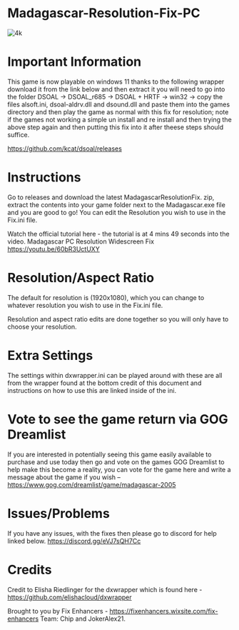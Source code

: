 # Madagascar-Resolution-Fix-PC

![4k](https://github.com/user-attachments/assets/88df515c-2b83-49cb-87c8-0e61b4ab49bb)


# Important Information
This game is now playable on windows 11 thanks to the following wrapper download it from the link below and then extract it you will need to go into the folder DSOAL -> DSOAL_r685 -> DSOAL + HRTF -> win32 -> copy the files alsoft.ini, dsoal-aldrv.dll and dsound.dll and paste them into the games directory and then play the game as normal with this fix for resolution; note if the games not working a simple un install and re install and then trying the above step again and then putting this fix into it after theese steps should suffice.

https://github.com/kcat/dsoal/releases

# Instructions
Go to releases and download the latest MadagascarResolutionFix. zip, extract the contents into your game folder next to the Madagascar.exe file and you are good to go! You can edit the Resolution you wish to use in the Fix.ini file.

Watch the official tutorial here - the tutorial is at 4 mins 49 seconds into the video. 
Madagascar PC Resolution Widescreen Fix
https://youtu.be/60bR3UctUXY

# Resolution/Aspect Ratio
The default for resolution is (1920x1080), which you can change to whatever resolution you wish to use in the Fix.ini file.

Resolution and aspect ratio edits are done together so you will only have to choose your resolution.

# Extra Settings
The settings within dxwrapper.ini can be played around with these are all from the wrapper found at the bottom credit of this document and instructions on how to use this are linked inside of the ini.

# Vote to see the game return via GOG Dreamlist
If you are interested in potentially seeing this game easily available to purchase and use today then go and vote on the games GOG Dreamlist to help make this become a reality, you can vote for the game here and write a message about the game if you wish – https://www.gog.com/dreamlist/game/madagascar-2005 

# Issues/Problems
If you have any issues, with the fixes then please go to discord for help linked below. https://discord.gg/eVJ7sQH7Cc

# Credits
Credit to Elisha Riedlinger for the dxwrapper which is found here - https://github.com/elishacloud/dxwrapper 

Brought to you by Fix Enhancers - https://fixenhancers.wixsite.com/fix-enhancers
Team:
Chip and JokerAlex21.
